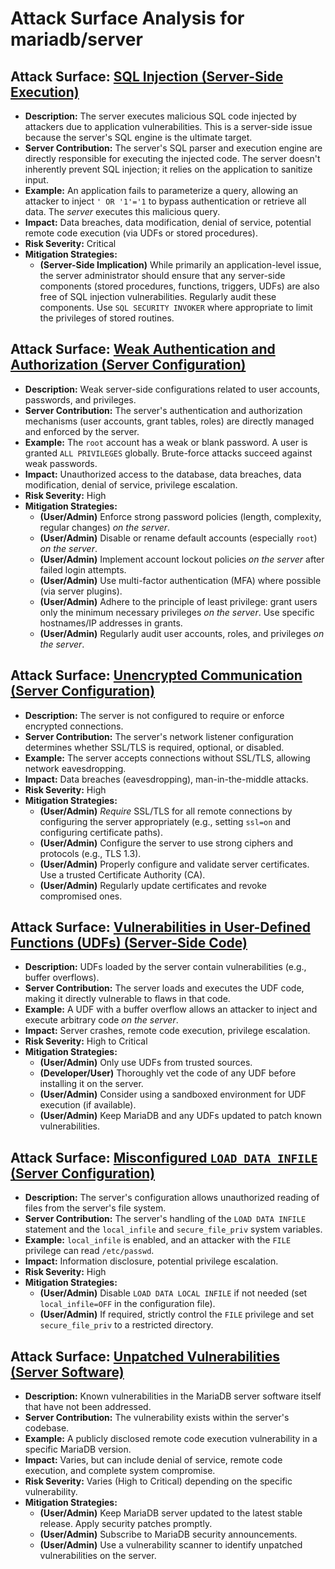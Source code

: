 # Attack Surface Analysis for mariadb/server

## Attack Surface: [SQL Injection (Server-Side Execution)](./attack_surfaces/sql_injection__server-side_execution_.md)

*   **Description:**  The server executes malicious SQL code injected by attackers due to application vulnerabilities.  This is a server-side issue because the server's SQL engine is the ultimate target.
*   **Server Contribution:** The server's SQL parser and execution engine are directly responsible for executing the injected code.  The server doesn't inherently prevent SQL injection; it relies on the application to sanitize input.
*   **Example:**  An application fails to parameterize a query, allowing an attacker to inject `' OR '1'='1` to bypass authentication or retrieve all data. The *server* executes this malicious query.
*   **Impact:** Data breaches, data modification, denial of service, potential remote code execution (via UDFs or stored procedures).
*   **Risk Severity:** Critical
*   **Mitigation Strategies:**
    *   **(Server-Side Implication)** While primarily an application-level issue, the server administrator should ensure that any server-side components (stored procedures, functions, triggers, UDFs) are also free of SQL injection vulnerabilities.  Regularly audit these components.  Use `SQL SECURITY INVOKER` where appropriate to limit the privileges of stored routines.

## Attack Surface: [Weak Authentication and Authorization (Server Configuration)](./attack_surfaces/weak_authentication_and_authorization__server_configuration_.md)

*   **Description:**  Weak server-side configurations related to user accounts, passwords, and privileges.
*   **Server Contribution:** The server's authentication and authorization mechanisms (user accounts, grant tables, roles) are directly managed and enforced by the server.
*   **Example:**  The `root` account has a weak or blank password.  A user is granted `ALL PRIVILEGES` globally.  Brute-force attacks succeed against weak passwords.
*   **Impact:** Unauthorized access to the database, data breaches, data modification, denial of service, privilege escalation.
*   **Risk Severity:** High
*   **Mitigation Strategies:**
    *   **(User/Admin)** Enforce strong password policies (length, complexity, regular changes) *on the server*.
    *   **(User/Admin)** Disable or rename default accounts (especially `root`) *on the server*.
    *   **(User/Admin)** Implement account lockout policies *on the server* after failed login attempts.
    *   **(User/Admin)** Use multi-factor authentication (MFA) where possible (via server plugins).
    *   **(User/Admin)** Adhere to the principle of least privilege: grant users only the minimum necessary privileges *on the server*. Use specific hostnames/IP addresses in grants.
    *   **(User/Admin)** Regularly audit user accounts, roles, and privileges *on the server*.

## Attack Surface: [Unencrypted Communication (Server Configuration)](./attack_surfaces/unencrypted_communication__server_configuration_.md)

*   **Description:** The server is not configured to require or enforce encrypted connections.
*   **Server Contribution:** The server's network listener configuration determines whether SSL/TLS is required, optional, or disabled.
*   **Example:** The server accepts connections without SSL/TLS, allowing network eavesdropping.
*   **Impact:** Data breaches (eavesdropping), man-in-the-middle attacks.
*   **Risk Severity:** High
*   **Mitigation Strategies:**
    *   **(User/Admin)** *Require* SSL/TLS for all remote connections by configuring the server appropriately (e.g., setting `ssl=on` and configuring certificate paths).
    *   **(User/Admin)** Configure the server to use strong ciphers and protocols (e.g., TLS 1.3).
    *   **(User/Admin)** Properly configure and validate server certificates. Use a trusted Certificate Authority (CA).
    *   **(User/Admin)** Regularly update certificates and revoke compromised ones.

## Attack Surface: [Vulnerabilities in User-Defined Functions (UDFs) (Server-Side Code)](./attack_surfaces/vulnerabilities_in_user-defined_functions__udfs___server-side_code_.md)

*   **Description:**  UDFs loaded by the server contain vulnerabilities (e.g., buffer overflows).
*   **Server Contribution:** The server loads and executes the UDF code, making it directly vulnerable to flaws in that code.
*   **Example:**  A UDF with a buffer overflow allows an attacker to inject and execute arbitrary code *on the server*.
*   **Impact:**  Server crashes, remote code execution, privilege escalation.
*   **Risk Severity:** High to Critical
*   **Mitigation Strategies:**
    *   **(User/Admin)** Only use UDFs from trusted sources.
    *   **(Developer/User)** Thoroughly vet the code of any UDF before installing it on the server.
    *   **(User/Admin)** Consider using a sandboxed environment for UDF execution (if available).
    *   **(User/Admin)** Keep MariaDB and any UDFs updated to patch known vulnerabilities.

## Attack Surface: [Misconfigured `LOAD DATA INFILE` (Server Configuration)](./attack_surfaces/misconfigured__load_data_infile___server_configuration_.md)

*   **Description:**  The server's configuration allows unauthorized reading of files from the server's file system.
*   **Server Contribution:** The server's handling of the `LOAD DATA INFILE` statement and the `local_infile` and `secure_file_priv` system variables.
*   **Example:**  `local_infile` is enabled, and an attacker with the `FILE` privilege can read `/etc/passwd`.
*   **Impact:**  Information disclosure, potential privilege escalation.
*   **Risk Severity:** High
*   **Mitigation Strategies:**
    *   **(User/Admin)** Disable `LOAD DATA LOCAL INFILE` if not needed (set `local_infile=OFF` in the configuration file).
    *   **(User/Admin)** If required, strictly control the `FILE` privilege and set `secure_file_priv` to a restricted directory.

## Attack Surface: [Unpatched Vulnerabilities (Server Software)](./attack_surfaces/unpatched_vulnerabilities__server_software_.md)

*   **Description:**  Known vulnerabilities in the MariaDB server software itself that have not been addressed.
*   **Server Contribution:** The vulnerability exists within the server's codebase.
*   **Example:**  A publicly disclosed remote code execution vulnerability in a specific MariaDB version.
*   **Impact:** Varies, but can include denial of service, remote code execution, and complete system compromise.
*   **Risk Severity:** Varies (High to Critical) depending on the specific vulnerability.
*   **Mitigation Strategies:**
    * **(User/Admin)** Keep MariaDB server updated to the latest stable release. Apply security patches promptly.
    * **(User/Admin)** Subscribe to MariaDB security announcements.
    * **(User/Admin)** Use a vulnerability scanner to identify unpatched vulnerabilities on the server.

